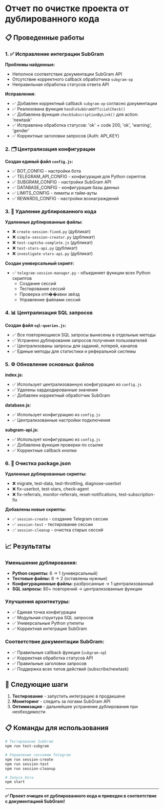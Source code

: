 # Отчет по очистке проекта от дублированного кода

## 📋 Проведенные работы

### 1. ✅ Исправление интеграции SubGram

**Проблемы найденные:**
- Неполное соответствие документации SubGram API
- Отсутствие корректного callback обработчика `subgram-op`
- Неправильная обработка статусов ответа API

**Исправления:**
- ✅ Добавлен корректный callback `subgram-op` согласно документации
- ✅ Реализована функция `handleSubGramOfficialCheck()` 
- ✅ Добавлена функция `checkSubscriptionByLink()` для action: 'newtask'
- ✅ Исправлена обработка статусов: 'ok' + code 200, 'ok', 'warning', 'gender'
- ✅ Корректные заголовки запросов (Auth: API_KEY)

### 2. 🗂️ Централизация конфигурации

**Создан единый файл `config.js`:**
- ✅ BOT_CONFIG - настройки бота
- ✅ TELEGRAM_API_CONFIG - конфигурация для Python скриптов  
- ✅ SUBGRAM_CONFIG - настройки SubGram API
- ✅ DATABASE_CONFIG - конфигурация базы данных
- ✅ LIMITS_CONFIG - лимиты и тайм-ауты
- ✅ REWARDS_CONFIG - настройки вознаграждений

### 3. 🧹 Удаление дублированного кода

**Удаленные дублированные файлы:**
- ❌ `create-session-fixed.py` (дубликат)
- ❌ `simple-session-creator.py` (дубликат)  
- ❌ `test-captcha-complete.js` (дубликат)
- ❌ `test-stars-api.py` (дубликат)
- ❌ `investigate-stars-api.py` (дубликат)

**Создан универсальный скрипт:**
- ✅ `telegram-session-manager.py` - объединяет функции всех Python скриптов
  - Создание сессий
  - Тестирование сессий  
  - Проверка отп��авки звёзд
  - Управление файлами сессий

### 4. 📊 Централизация SQL запросов

**Создан файл `sql-queries.js`:**
- ✅ Все повторяющиеся SQL запросы вынесены в отдельные методы
- ✅ Устранено дублирование запросов получения пользователей
- ✅ Централизованы запросы для заданий, лотерей, каналов
- ✅ Единые методы для статистики и реферальной системы

### 5. ⚙️ Обновление основных файлов

**index.js:**
- ✅ Использует централизованную конфигурацию из `config.js`
- ✅ Удалены хардкодированные значения
- ✅ Добавлен корректный обработчик SubGram

**database.js:**
- ✅ Использует конфигурацию из `config.js`
- ✅ Централизованные настройки подключения

**subgram-api.js:**
- ✅ Использует конфигурацию из `config.js`
- ✅ Добавлена функция проверки по ссылке
- ✅ Корректные callback кнопки

### 6. 📜 Очистка package.json

**Удаленные дублированные скрипты:**
- ❌ migrate, test-data, test-throttling, diagnose-userbot
- ❌ fix-userbot, test-stars, check-agent
- ❌ fix-referrals, monitor-referrals, reset-notifications, test-subscription-fix

**Добавлены новые скрипты:**
- ✅ `session-create` - создание Telegram сессии
- ✅ `session-test` - тестирование сессии
- ✅ `session-cleanup` - очистка старых сессий

## 📈 Результаты

### Уменьшение дублирования:
- **Python скрипты:** 6 → 1 (универсальный)
- **Тестовые файлы:** 8 → 2 (оставлены нужные)
- **Конфигурационные файлы:** разбросанные → 1 централизованный
- **SQL запросы:** 80+ повторений → централизованные функции

### Улучшения архитектуры:
- ✅ Единая точка конфигурации
- ✅ Модульная структура SQL запросов
- ✅ Универсальные Python утилиты
- ✅ Корректная интеграция SubGram

### Соответствие документации SubGram:
- ✅ Правильные callback функции (`subgram-op`)
- ✅ Корректная обработка статусов API
- ✅ Правильные заголовки запросов
- ✅ Поддержка всех типов действий (subscribe/newtask)

## 🎯 Следующие шаги

1. **Тестирование** - запустить интеграцию в продакшене
2. **Мониторинг** - следить за логами SubGram API
3. **Оптимизация** - дальнейшее устранение дублирования при необходимости

## 📋 Команды для использования

```bash
# Тестирование SubGram
npm run test-subgram

# Управление сессиями Telegram  
npm run session-create
npm run session-test
npm run session-cleanup

# Запуск бота
npm start
```

---
**✅ Проект очищен от дублированного кода и приведен в соответствие с документацией SubGram!**
